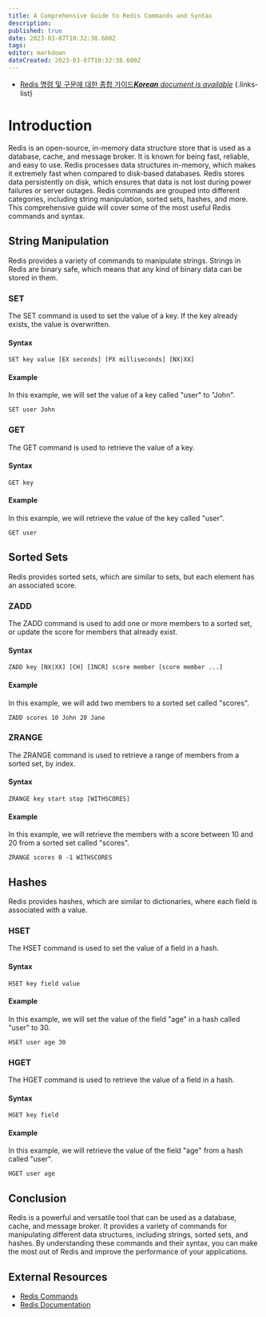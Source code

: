 ```yaml
---
title: A Comprehensive Guide to Redis Commands and Syntax
description: 
published: true
date: 2023-03-07T10:32:38.600Z
tags: 
editor: markdown
dateCreated: 2023-03-07T10:32:38.600Z
---
```


- [Redis 명령 및 구문에 대한 종합 가이드***Korean** document is available*](/ko/Knowledge-base/NoSQL/a-comprehensive-guide-to-redis-commands-and-syntax)
{.links-list}

# Introduction 
Redis is an open-source, in-memory data structure store that is used as a database, cache, and message broker. It is known for being fast, reliable, and easy to use. Redis processes data structures in-memory, which makes it extremely fast when compared to disk-based databases. Redis stores data persistently on disk, which ensures that data is not lost during power failures or server outages. Redis commands are grouped into different categories, including string manipulation, sorted sets, hashes, and more. This comprehensive guide will cover some of the most useful Redis commands and syntax.

## String Manipulation
Redis provides a variety of commands to manipulate strings. Strings in Redis are binary safe, which means that any kind of binary data can be stored in them.

### SET
The SET command is used to set the value of a key. If the key already exists, the value is overwritten.

#### Syntax
```
SET key value [EX seconds] [PX milliseconds] [NX|XX]
```

#### Example
In this example, we will set the value of a key called "user" to "John".
```
SET user John
```

### GET
The GET command is used to retrieve the value of a key.

#### Syntax
```
GET key
```

#### Example
In this example, we will retrieve the value of the key called "user".
```
GET user
```

## Sorted Sets
Redis provides sorted sets, which are similar to sets, but each element has an associated score.

### ZADD
The ZADD command is used to add one or more members to a sorted set, or update the score for members that already exist.

#### Syntax
```
ZADD key [NX|XX] [CH] [INCR] score member [score member ...]
```

#### Example
In this example, we will add two members to a sorted set called "scores".
```
ZADD scores 10 John 20 Jane
```

### ZRANGE
The ZRANGE command is used to retrieve a range of members from a sorted set, by index.

#### Syntax
```
ZRANGE key start stop [WITHSCORES]
```

#### Example
In this example, we will retrieve the members with a score between 10 and 20 from a sorted set called "scores".
```
ZRANGE scores 0 -1 WITHSCORES
```

## Hashes
Redis provides hashes, which are similar to dictionaries, where each field is associated with a value.

### HSET
The HSET command is used to set the value of a field in a hash.

#### Syntax
```
HSET key field value
```

#### Example
In this example, we will set the value of the field "age" in a hash called "user" to 30.
```
HSET user age 30
```

### HGET
The HGET command is used to retrieve the value of a field in a hash.

#### Syntax
```
HGET key field
```

#### Example
In this example, we will retrieve the value of the field "age" from a hash called "user".
```
HGET user age
```

## Conclusion
Redis is a powerful and versatile tool that can be used as a database, cache, and message broker. It provides a variety of commands for manipulating different data structures, including strings, sorted sets, and hashes. By understanding these commands and their syntax, you can make the most out of Redis and improve the performance of your applications.

## External Resources
- [Redis Commands](https://redis.io/commands)
- [Redis Documentation](https://redis.io/documentation)
